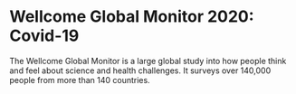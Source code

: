 # Wellcome Global Monitor 2020: Covid-19

The Wellcome Global Monitor is a large global study into how people think and feel about science and health challenges. It surveys over 140,000 people from more than 140 countries.